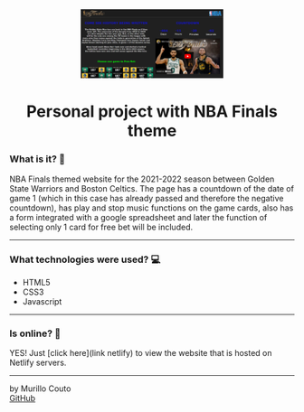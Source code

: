 <div align="center">
	<a href="(https://github.com/MurilloCouto/finalsNba)" target="_blank">
		<img src="IntroImgNba.png" alt="IntroImage" width="50%"/>
	</a>
</div>

<div align="center">
	<h1>Personal project with NBA Finals theme</h1>
</div>

### What is it? 🤔
NBA Finals themed website for the 2021-2022 season between Golden State Warriors and Boston Celtics. The page has a countdown of the date of game 1 (which in this case has already passed and therefore the negative countdown), has play and stop music functions on the game cards, also has a form integrated with a google spreadsheet and later the function of selecting only 1 card for free bet will be included.
<hr>

### What technologies were used? 💻
- HTML5
- CSS3
- Javascript
<hr>

### Is online? 📡
YES! Just [click here](link netlify) to view the website that is hosted on Netlify servers.
<hr>

by Murillo Couto<br>
[GitHub](https://github.com/MurilloCouto)
